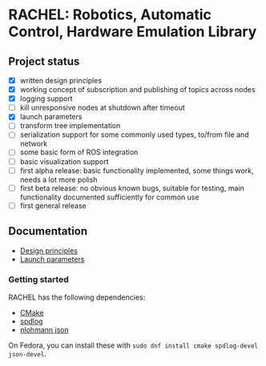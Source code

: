 # RACHEL: Robotics, Automatic Control, Hardware Emulation Library

## Project status
- [x] written design principles
- [x] working concept of subscription and publishing of topics across nodes
- [x] logging support
- [ ] kill unresponsive nodes at shutdown after timeout
- [x] launch parameters
- [ ] transform tree implementation
- [ ] serialization support for some commonly used types, to/from file and network
- [ ] some basic form of ROS integration
- [ ] basic visualization support
- [ ] first alpha release: basic functionality implemented, some things work, needs a lot more polish
- [ ] first beta release: no obvious known bugs, suitable for testing, main functionality documented sufficiently for common use 
- [ ] first general release

## Documentation
* [Design principles](https://github.com/ahrnbom/rachel/blob/main/docs/design.md)
* [Launch parameters](https://github.com/ahrnbom/rachel/blob/main/docs/parameters.md)

### Getting started
RACHEL has the following dependencies: 
* [CMake](https://cmake.org/)
* [spdlog](https://github.com/gabime/spdlog)
* [nlohmann json](https://github.com/nlohmann/json)

On Fedora, you can install these with `sudo dnf install cmake spdlog-devel json-devel`. 